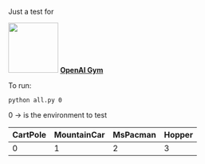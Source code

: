 Just a test for 

<img src="https://gym.openai.com/assets/dist/home/footer/home-cta-d0fb5e0574.svg" width="100" height="100">   [**OpenAI Gym**](https://gym.openai.com/) 

To run: 

    python all.py 0

0 -> is the environment to test

|CartPole|MountainCar|MsPacman | Hopper  | 
|--------|-----------|---------|---------|
|	0|	 1|	2|	3
